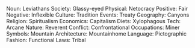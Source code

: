 Noun: Leviathans
Society: Glassy-eyed
Physical: Netocracy
Positive: Fair
Negative: Inflexible
Culture: Tradition
Events: Treaty
Geography: Canyons
Religion: Spiritualism
Economics: Capitalism
Diets: Xylophagous
Tech: Arcane
Nature: Reverent
Conflict: Confrontational
Occupations: Miner
Symbols: Mountain
Architecture: Mountainhome
Language: Pictographic
Fashion: Functional
Laws: Tribal